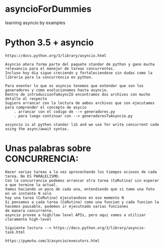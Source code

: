 # asyncioForDummies
learning asyncio by examples

# Python 3.5 + asyncio
	https://docs.python.org/3/library/asyncio.html
	
	Asyncio ahora forma parte del paquete standar de python y gano mucha relevancio para el manejor de tareas concurrentes.
	Incluso hoy dia sigue creciendo y fortaleciendose sin dudas como la libreria para la concurrencia en python.
	
	Para enenter lo que es asyncio tenemos que entender que son los generadores y como evolucionamos hasta asyncio.
	Dentro de introduccionToAsyncIO encontramos dos archivos con mucho detalle al respecto
	Sugiero arrancar con la lectura de ambos archivos que son ejecutames para comprender el concepto de asycio
		. arrancar con el codigo de --> generadores.py
		. para luego continuar con --> generadoresToAsyncio.py

	assyncio is at python standar lib and we use for write concurrent code using the async/await syntax.

# Unas palabras sobre CONCURRENCIA:
	Hacer varias tareas a la vez aprovechando los tiempos ociosos de cada tarea. No ES PARALELISMO.
	Con la concurrancia podemos arrancar otra tarea (CoRutina) sin esperar a que termine la actual.
	Vamos haciendo un poco de cada una, entendiendo que si tomo una foto en un instante N solo
	hay una tarea (CoRutina) ejecutandose en ese momento N
	Si pensamos a cada tarea (CoRutina) como una funcion y cada funcion la hacemos pausable, podemos ir ejecutnado varias funciones 
	de manera concurrente.
	asyncio provee a high/low level APIs, pero aqui vamos a utilizar claramente high-level
	
	Siguiente lectura --> https://docs.python.org/3/library/asyncio-task.html
	
	https://pymotw.com/3/asyncio/executors.html
	
